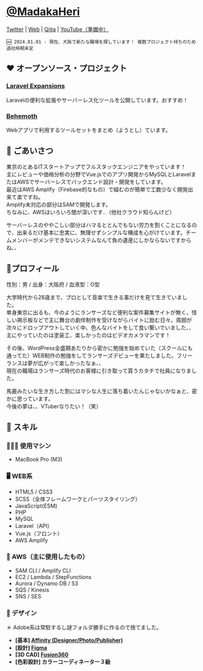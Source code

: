 # [@MadakaHeri](https://twitter.com/MadakaHeri)

[Twitter](https://twitter.com/MadakaHeri)
| [Web](https://madakaheri.github.io)
| [Qiita](https://qiita.com/MadakaHeri)
| [YouTube（準備中）](https://www.youtube.com/channel/UCdYdqeVNy9D1ZDWrE6Z6uMA)  

```
🆕 2024.01.01 - 現在、大阪で新たな職場を探しています！ 複数プロジェクト持ちのため退社時期未定
```

## ❤️ オープンソース・プロジェクト

### [Laravel Expansions](https://github.com/laravel-expansions)
Laravelの便利な拡張やサーバーレス化ツールを公開しています。おすすめ！

### [Behemoth](https://github.com/behemothjs)
Webアプリで利用するツールセットをまとめ（ようとし）ています。


## 📣 ごあいさつ

東京のとあるITスタートアップでフルスタックエンジニアをやっています！  
主にレビューや価格分析の分野でVue.jsでのアプリ開発からMySQLとLaravelまたはAWSでサーバーレスでバックエンド設計・開発をしています。  
最近はAWS Amplify（Firebase的なもの）で組むのが簡単で工数少なく開発出来て楽ですね。  
Amplify未対応の部分はSAMで開発します。  
ちなみに、AWSはいろいろ闇が深いです..（他社クラウド知らんけど）  

サーバーレスのややこしい部分はハマるととんでもない労力を割くことになるので、出来るだけ基本に忠実に、無理せずシンプルな構成を心がけています。チームメンバーがメンテできないシステムなんて負の遺産にしかならないですからね、、


## 👀プロフィール

性別：男 / 出身：大阪府 / 血液型：O型

大学時代から28歳まで、プロとして音楽で生きる事だけを見て生きていました。  
単身東京に出るも、今のようにランサーズなど便利な案件募集サイトが無く、怪しい掲示板などで主に舞台の劇伴制作を受けながらバイトに励む日々。周囲が次々にドロップアウトしていく中、色んなバイトをして食い繋いでいました、、  
主にやっていたのは塗装工、楽しかったのはビデオカメラマンです！  

その後、WordPress全盛期あたりから密かに勉強を始めていた（スクールにも通ってた）WEB制作の勉強をしてランサーズデビューを果たしました。フリーランスは夢が広がって楽しかったなぁ、、  
現在の職場はランサーズ時代のお客様に引き取って貰うカタチで社員になりました。  

馬鹿みたいな生き方した割にはマシな人生に落ち着いたんじゃないかなぁと、密かに思っています。  
今後の夢は、、VTuberなりたい！（笑）

## 🌱 スキル

### 🧑🏻‍💻 使用マシン
- MacBook Pro (M3)

### 🖥 WEB系
- HTML5 / CSS3
- SCSS（全体フレームワークとパーツスタイリング）
- JavaScript(ESM)
- PHP
- MySQL
- Laravel（API）
- Vue.js（フロント）
- AWS Amplify

### 🦄 AWS（主に使用したもの）
- SAM CLI / Amplify CLI
- EC2 / Lambda / StepFunctions
- Aurora / Dynamo DB / S3
- SQS / Kinesis
- SNS /  SES

### 🎨 デザイン
＊ Adobe系は常駐するし謎フォルダ勝手に作るので捨てました。
- **[基本] [Affinity (Designer/Photo/Publisher)](https://affinity.serif.com)**
- **[設計] [Figma](https://www.figma.com)**
- **[3D CAD] [Fusion360](https://www.autodesk.co.jp/products/fusion-360)**
- **[色彩設計] カラーコーディネーター３級**
